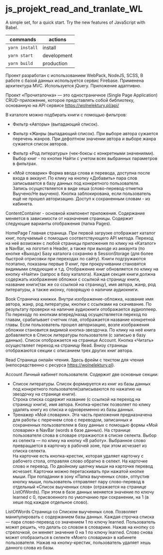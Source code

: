 # js_projekt_read_and_tranlate_WL

A simple set, for a quick start. Try the new features of JavaScript with Babel.

| commands        | actions                |
|-----------------|------------------------|
|`yarn install`   | install                | 
|`yarn start`     | development            |  
|`yarn build`     | production             |

Проект разработан с использованием WebPack, NodeJS, SCSS, 
В работе с базой данных используется сервис Firebase.
Применена архитектура MVC. 
Используется jQuery. 
Приложение адаптивно.

Проект «Прочиталочка» — это одностраничное (Single Page Application)  CRUD-приложение, которое представлять собой  библиотеку, основанную на API сервисе https://wolnelektury.pl/api/

В каталоге можно подбирать книги с помощью фильтров:
- Фильтр «Авторы» (выпадающий список).
- Фильтр «Жанры (выпадающий список).
  При выборе автора сужается перечень жанров. 
  При дефолтном значении автора и выборе жанра сужается список авторов.
- Фильтр «Род литературы» (чек-боксы с конкретными значениями).
  Выбор книг - по кнопке Найти с учетом всех выбранных параметров в фильтрах. 


- «Мой словарик»
  Форма ввода слова и перевода, доступна после входа в аккаунт.
  По клику на кнопку «Добавить» пара слов записывается в базу данных под конкретного пользователя.  
  Запись осуществляется в виде хеша (слово-перевод-отметка Выучено/Не выучено).
  Кнопка заблокирована, если пользователь ещё не прошел авторизацию.
  Доступ к сохраненным словам - из кабинета.
  

ContentContainer - основной компонент приложения. Содержание меняется в зависимости от назначения страницы. 
Содержит следующие варианты отображения (папка Pages).

HomePage
Главная страница. При первой загрузке отображает каталог  книг, получаемый с помощью соответствующего API метода.
Переход на неё возможен с любой страницы приложения по клику на «Каталог» в NavBar, на логотип в Header, а также при выходе из аккаунта (по кнопке «Выход»)
Базу каталога сохраняю в  SessionStorage   (для более быстрой отрисовки при переходах по сайту).
Книги подгружаются поэтапно, показаны первые 9 книг, при прокручивании становятся  видимыми следующие  и т.д.
Отображение книг обновляется по клику на кнопку «Найти» (запрос в базу каталога).
Каждая секция книги должна содержать изображение обложки с ссылкой на страницу книги, название книги(так же со ссылкой на страницу), имя автора, жанр, род литературы, а также иконку, говорящую о наличии аудиокниги.

Book
Страничка книжки. Внутри изображение-обложка,  название имя автора, жанр, род литературы, кнопки с ссылками на скачивание.
По результату проверки на наличие аудиокниги отображается аудиоплеер. По переходу по кнопкам вперед/назад осуществляется переход по главам, срабатывает счетчик глав, отображается название конкретной главы.
Если пользователь прошел авторизацию, возле изображения обложки становится видимой кнопка-звездочка. По клику на неё книга добавляется в Список литературы пользователя (с записью в базу данных). Список отображается на странице Account.
Кнопка «Читать» осуществляет переход на страницу Read.
Внизу страницы отображаются секции с описанием трех других книг автора.

Read
Страница онлайн чтения.
Здесь фрейм с текстом для чтения (непосредственно с ресурса https://wolnelektury.pl).

Account
Личный кабинет пользователя. Содержит две основные секции:
- Список литературы.
Список формируется из книг из базы данных под конкретного пользователя(записываются по нажатию на звездочку на странице книги).  
Строка списка содержит название (с ссылкой на переход на страницу книги), имя автора.  Кнопка-крестик позволяет по клику удалять книгу из списка и одновременно из базы данных.
- Тренажер «Мой словарик».
Эта часть приложения предназначена для работы с перечнем слов с переводом, записанных и сохраненных пользователем в базу данных с помощью формы «Мой словарик» в NavBar (words в базе данных).
На странице пользователя слова в словаре отражаются в списке селекта.
  Выбор из селекта — по клику на кнопку «В работу». 
  Выбранное слово превращается в карточку в рабочей зоне, при этом исчезает из списка селекта.  
  На карточке есть кнопка-крестик, которая удаляет карточку с рабочего стола, отправляя слово обратно в селект.
  На карточке слово и перевод.  По двойному щелчку мыши на карточке перевод исчезает. Карточки можно перетаскивать при нажатой кнопке мыши.
При попадании в зону «Папка выученных слов», отпустив кнопку мыши,  пользователь отправляет пару слово-перевод в отдельный «Список выученных слов» (отражается на странице ListOfWords). 
  При этом в базе данных меняется значение   по ключу  learned с 0, присвоенного по умолчанию при сохранении, на 1  (в хеше под каждое отдельное  слово).

ListOfWords
Страница со Списком выученных слов. Позволяет манипулировать с содержанием базы данных.
Каждая строчка списка — пара слово-перевод со значением 1 по ключу  learned.
Пользователь может решить, что делать со словом в словарике.
Нажав на кнопку со стрелочкой, он меняет значение 0 на 1 по ключу learned. Слово снова может отобразиться в селекте «Моего словарика» в кабинете пользователя.
Нажав на кнопку-крестик, пользователь удаляет хешь данного слова из базы.





